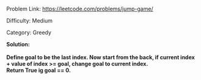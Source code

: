Problem Link: https://leetcode.com/problems/jump-game/

Difficulty: Medium

Category: Greedy

<b>Solution: <br><br>Define goal to be the last index. Now start from the back, if current index + value of index >= goal, change goal to current index. <br>Return True ig goal == 0. </b>
